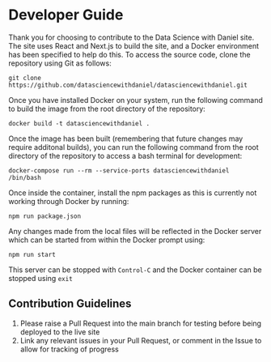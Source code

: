 # Developer Guide

Thank you for choosing to contribute to the Data Science with Daniel site. The site uses React and Next.js to build the site, and a Docker environment has been specified to help do this. To access the source code, clone the repository using Git as follows:

```
git clone https://github.com/datasciencewithdaniel/datasciencewithdaniel.git
```

Once you have installed Docker on your system, run the following command to build the image from the root directory of the repository:

```
docker build -t datasciencewithdaniel .
```

Once the image has been built (remembering that future changes may require additonal builds), you can run the following command from the root directory of the repository to access a bash terminal for development:

```
docker-compose run --rm --service-ports datasciencewithdaniel /bin/bash
```

Once inside the container, install the npm packages as this is currently not working through Docker by running:

```
npm run package.json
```

Any changes made from the local files will be reflected in the Docker server which can be started from within the Docker prompt using:

```
npm run start
```

This server can be stopped with ```Control-C``` and the Docker container can be stopped using ```exit```

## Contribution Guidelines

1. Please raise a Pull Request into the main branch for testing before being deployed to the live site
2. Link any relevant issues in your Pull Request, or comment in the Issue to allow for tracking of progress

